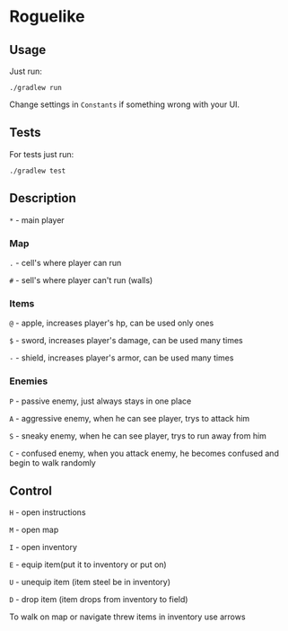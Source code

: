 # Roguelike

## Usage
Just run:
```shell
./gradlew run
```

Change settings in `Constants` if something wrong with your UI.

## Tests
For tests just run:
```shell
./gradlew test
```

## Description
`*` - main player
### Map
`.` - cell's where player can run

`#` - sell's where player can't run (walls)

### Items
`@` - apple, increases player's hp, can be used only ones

`$` - sword, increases player's damage, can be used many times

`-` - shield, increases player's armor, can be used many times

### Enemies
`P` - passive enemy, just always stays in one place

`A` - aggressive enemy, when he can see player, trys to attack him

`S` - sneaky enemy, when he can see player, trys to run away from him

`C` - confused enemy, when you attack enemy, he becomes confused and begin to walk randomly 

## Control
`H` - open instructions

`M` - open map

`I` - open inventory

`E` - equip item(put it to inventory or put on)

`U` - unequip item (item steel be in inventory)

`D` - drop item (item drops from inventory to field)

To walk on map or navigate threw items in inventory use arrows

